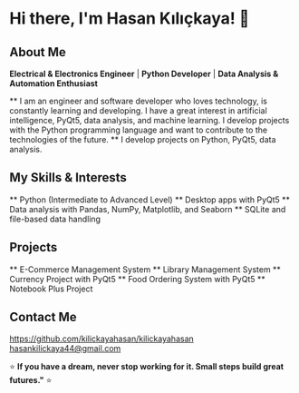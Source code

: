 # Hi there, I'm Hasan Kılıçkaya! 👋

##  About Me

**Electrical & Electronics Engineer** | **Python Developer** | **Data Analysis & Automation Enthusiast**  

** I am an engineer and software developer who loves technology, is constantly learning and developing. I have a great interest in artificial intelligence, PyQt5, data analysis, and machine learning. I develop projects with the Python programming language and want to contribute to the technologies of the future.
** I develop projects on Python, PyQt5, data analysis.


##  My Skills & Interests

** Python (Intermediate to Advanced Level)
** Desktop apps with PyQt5 
** Data analysis with Pandas, NumPy, Matplotlib, and Seaborn
** SQLite and file-based data handling  

##  Projects

** E-Commerce Management System
** Library Management System
** Currency Project with PyQt5
** Food Ordering System with PyQt5
** Notebook Plus Project


## Contact Me

https://github.com/kilickayahasan/kilickayahasan
hasankilickaya44@gmail.com



⭐ **If you have a dream, never stop working for it. Small steps build great futures."** ⭐ 
